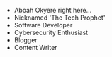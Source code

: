 - Aboah Okyere right here...
- Nicknamed 'The Tech Prophet'
- Software Developer
- Cybersecurity Enthusiast
- Blogger
- Content Writer
<!---
aboahokyere/aboahokyere is a ✨ special ✨ repository because its `README.md` (this file) appears on your GitHub profile.
You can click the Preview link to take a look at your changes.
--->

